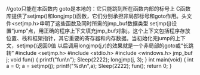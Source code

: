 //goto只能在本函数内
goto是本地的：它只能跳到所在函数内部的标号上
C函数库提供了setjmp()和longjmp()函数，它们分别承担非局部标号和goto作用。头文件<setjmp.h>申明了这些函数及同时所需的jmp_buf数据类型
setjmp(j)设置“jump”点，用正确的程序上下文填充jmp_buf对象j。这个上下文包括程序存放位置、栈和框架指针，其它重要的寄存器和内存数据。当初始化完jump的上下文，setjmp()返回0值
以后调用longjmp(j,r)的效果就是一个非局部的goto或“长跳转”
#include <setjmp.h>
#include <stdio.h>
#include <windows.h>
jmp_buf j;
void fun()
{
	printf("fun\n");
	Sleep(2222);
	longjmp(j, 3);
}
int main(void)
{
	int a = 0;
	a = setjmp(j);
	printf("%d\n",a);
	Sleep(2222);
	fun();
	return 0;
}
